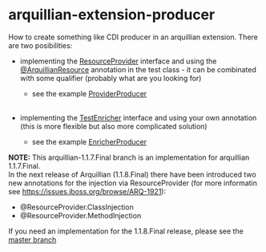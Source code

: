 # arquillian-extension-producer
How to create something like CDI producer in an arquillian extension.
There are two posibilities:
- implementing the [ResourceProvider](https://github.com/arquillian/arquillian-core/blob/63657976580f36b74eee6431609a3590f2871d9a/test/spi/src/main/java/org/jboss/arquillian/test/spi/enricher/resource/ResourceProvider.java) interface and using the [@ArquillianResource](https://github.com/arquillian/arquillian-core/blob/63657976580f36b74eee6431609a3590f2871d9a/test/api/src/main/java/org/jboss/arquillian/test/api/ArquillianResource.java) annotation in the test class - it can be combinated with some qualifier (probably what are you looking for)
  - see the example [ProviderProducer](https://github.com/MatousJobanek/arquillian-extension-producer/blob/arquillian-1.1.7.Final/arquillian-extension-producer/src/main/java/arquillian/extension/producer/provider/ProviderProducer.java)</br></br>

- implementing the [TestEnricher](https://github.com/arquillian/arquillian-core/blob/63657976580f36b74eee6431609a3590f2871d9a/test/spi/src/main/java/org/jboss/arquillian/test/spi/TestEnricher.java) interface and using your own annotation (this is more flexible but also more complicated solution)
  - see the example [EnricherProducer](https://github.com/MatousJobanek/arquillian-extension-producer/blob/arquillian-1.1.7.Final/arquillian-extension-producer/src/main/java/arquillian/extension/producer/enricher/EnricherProducer.java)
  
<b>NOTE:</b>
This arquillian-1.1.7.Final branch is an implementation for arquillian 1.1.7.Final.</br> 
In the next release of Arquillian (1.1.8.Final) there have been introduced two new annotations for the injection via ResourceProvider (for more informatin see https://issues.jboss.org/browse/ARQ-1921):
- @ResourceProvider.ClassInjection
- @ResourceProvider.MethodInjection

If you need an implementation for the 1.1.8.Final release, please see the [master branch](https://github.com/MatousJobanek/arquillian-extension-producer/)
